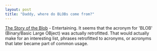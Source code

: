 ```yaml
---
layout: post
title: "Daddy, where do BLOBs come from?"
---
```




<a href="http://www.ibphoenix.com/main.nfs?a=ibphoenix&page=ibp_blob_history">The Story of the Blob</a> - Entertaining. It seems that the acronym for 'BLOB' (Binary/Basic Large OBject) was actually retrofitted. That would actually make for an interesting list, phrases retrofitted to acronyms, or acronyms that later became part of common usage.


